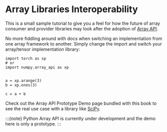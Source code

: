 # Array Libraries Interoperability

This is a small sample tutorial to give you a feel for how the future of array consumer and provider libraries may look after the adoption of [Array API](https://data-apis.org/array-api/latest/).


No more fiddling around with docs when switching an implementation from one array framework
to another. Simply change the import and switch your array/tensor implementation library:

```
import torch as xp
# or
import numpy.array_api as xp


a = xp.arange(3)
b = xp.ones(3)

c = a + b
```

Check out the Array API Prototype Demo page bundled with this book to see the real use case with a library like [SciPy](https://github.com/scipy/scipy).

:::{note}
Python Array API is currently under development and the demo here is only a prototype.
:::
